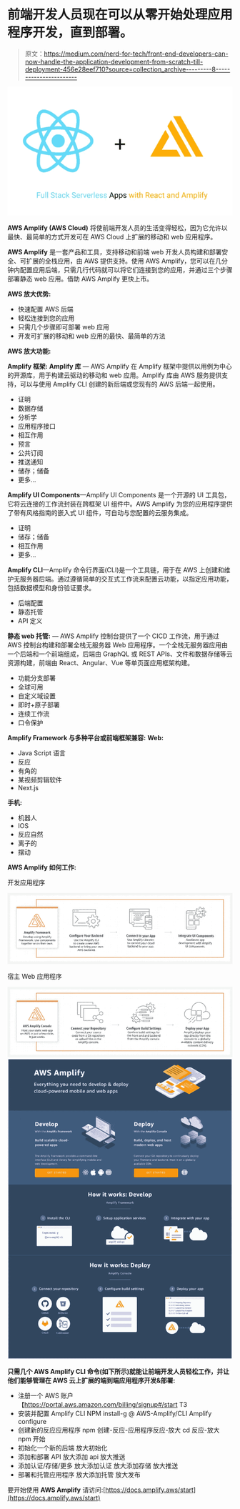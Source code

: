 # 前端开发人员现在可以从零开始处理应用程序开发，直到部署。

> 原文：<https://medium.com/nerd-for-tech/front-end-developers-can-now-handle-the-application-development-from-scratch-till-deployment-456e28eef710?source=collection_archive---------8----------------------->

![](img/6215273ceb1750f71dbd5edf0433a0a0.png)

**AWS Amplify (AWS Cloud)** 将使前端开发人员的生活变得轻松，因为它允许以最快、最简单的方式开发可在 AWS Cloud 上扩展的移动和 web 应用程序。

**AWS Amplify** 是一套产品和工具，支持移动和前端 web 开发人员构建和部署安全、可扩展的全栈应用，由 AWS 提供支持。使用 AWS Amplify，您可以在几分钟内配置应用后端，只需几行代码就可以将它们连接到您的应用，并通过三个步骤部署静态 web 应用。借助 AWS Amplify 更快上市。

**AWS 放大优势:**

*   快速配置 AWS 后端
*   轻松连接到您的应用
*   只需几个步骤即可部署 web 应用
*   开发可扩展的移动和 web 应用的最快、最简单的方法

**AWS 放大功能:**

**Amplify 框架:**
**Amplify 库** — AWS Amplify 在 Amplify 框架中提供以用例为中心的开源库，用于构建云驱动的移动和 web 应用。Amplify 库由 AWS 服务提供支持，可以与使用 Amplify CLI 创建的新后端或您现有的 AWS 后端一起使用。

*   证明
*   数据存储
*   分析学
*   应用程序接口
*   相互作用
*   预言
*   公共订阅
*   推送通知
*   储存；储备
*   更多…

**Amplify UI Components**—Amplify UI Components 是一个开源的 UI 工具包，它将云连接的工作流封装在跨框架 UI 组件中。AWS Amplify 为您的应用程序提供了带有风格指南的嵌入式 UI 组件，可自动与您配置的云服务集成。

*   证明
*   储存；储备
*   相互作用
*   更多…

**Amplify CLI**—Amplify 命令行界面(CLI)是一个工具链，用于在 AWS 上创建和维护无服务器后端。通过遵循简单的交互式工作流来配置云功能，以指定应用功能，包括数据模型和身份验证要求。

*   后端配置
*   静态托管
*   API 定义

**静态 web 托管:** — AWS Amplify 控制台提供了一个 CICD 工作流，用于通过 AWS 控制台构建和部署全栈无服务器 Web 应用程序。一个全栈无服务器应用由一个后端和一个前端组成，后端由 GraphQL 或 REST APIs、文件和数据存储等云资源构建，前端由 React、Angular、Vue 等单页面应用框架构建。

*   功能分支部署
*   全球可用
*   自定义域设置
*   即时+原子部署
*   连续工作流
*   口令保护

**Amplify Framework 与多种平台或前端框架兼容:**
**Web:**

*   Java Script 语言
*   反应
*   有角的
*   某视频剪辑软件
*   Next.js

**手机:**

*   机器人
*   IOS
*   反应自然
*   离子的
*   摆动

**AWS Amplify 如何工作:**

开发应用程序

![](img/ce156de910e9ad3e6106afdead543c71.png)

宿主 Web 应用程序

![](img/644f0a02cae6e5d03740dbefd448faec.png)![](img/5f4af7749080bff456e60dfc5682879b.png)

**只需几个 AWS Amplify CLI 命令(如下所示)就能让前端开发人员轻松工作，并让他们能够管理在 AWS 云上扩展的端到端应用程序开发&部署:**

*   注册一个 AWS 账户【https://portal.aws.amazon.com/billing/signup#/start
    T3
*   安装并配置 Amplify CLI
    NPM install-g @ AWS-Amplify/CLI
    Amplify configure
*   创建新的反应应用程序
    npm 创建-反应-应用程序反应-放大
    cd 反应-放大
    npm 开始
*   初始化一个新的后端
    放大初始化
*   添加和部署 API
    放大添加 api
    放大推送
*   添加认证/存储/更多
    放大添加认证
    放大添加存储
    放大推送
*   部署和托管应用程序
    放大添加托管
    放大发布

要开始使用 **AWS Amplify** 请访问:[https://docs.amplify.aws/start](https://docs.amplify.aws/start)
